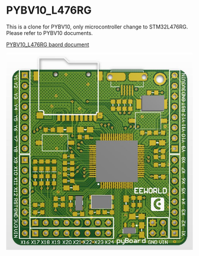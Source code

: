 # PYBV10_L476RG

This is a clone for PYBV10, only microcontroller change to STM32L476RG. Please refer to PYBV10 documents.

[PYBV10_L476RG baord document](https://github.com/micropython/pyboard)

![PYBV10_L476RG](front.jpg)

